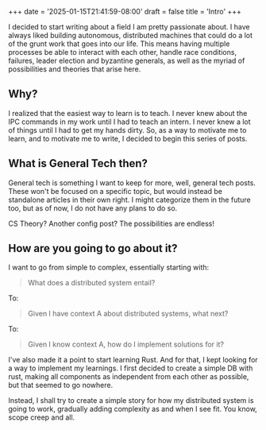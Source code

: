+++
date = '2025-01-15T21:41:59-08:00'
draft = false
title = 'Intro'
+++


I decided to start writing about a field I am pretty passionate about. I have
always liked building autonomous, distributed machines that could do a lot of
the grunt work that goes into our life. This means having multiple processes
be able to interact with each other, handle race conditions, failures, leader
election and byzantine generals, as well as the myriad of possibilities and
theories that arise here.

## Why?

I realized that the easiest way to learn is to teach. I never knew about the IPC
commands in my work until I had to teach an intern. I never knew a lot of things
until I had to get my hands dirty. So, as a way to motivate me to learn, and to
motivate me to write, I decided to begin this series of posts.

## What is General Tech then?

General tech is something I want to keep for more, well, general tech posts.
These won't be focused on a specific topic, but would instead be standalone
articles in their own right. I might categorize them in the future too, but as
of now, I do not have any plans to do so.

CS Theory? Another config post? The possibilities are endless!

## How are you going to go about it?

I want to go from simple to complex, essentially starting with:

> What does a distributed system entail?

To:

> Given I have context A about distributed systems, what next?

To:

> Given I know context A, how do I implement solutions for it?

I've also made it a point to start learning Rust. And for that, I kept looking
for a way to implement my learnings. I first decided to create a simple DB with
rust, making all components as independent from each other as possible, but
that seemed to go nowhere.

Instead, I shall try to create a simple story for how my distributed system is
going to work, gradually adding complexity as and when I see fit. You know,
scope creep and all.
